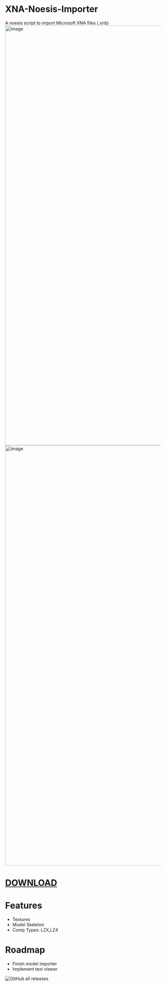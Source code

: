 # XNA-Noesis-Importer
A noesis script to import Microsoft XNA files (.xnb)
<img width="1593" height="1353" alt="image" src="https://github.com/user-attachments/assets/22a76a9f-9ac6-4949-b56b-8ad3a605605e" />
<img width="1591" height="1354" alt="image" src="https://github.com/user-attachments/assets/0b4cb193-6506-42f7-a792-18e35d9c7217" />

# [DOWNLOAD](https://github.com/ExIfDev/XNA-Noesis-Importer/releases/latest)
# Features
- Textures
- Model Skeleton
- Comp Types: LZX,LZ4
# Roadmap
- Finish model importer
- Implement text viewer

![GitHub all releases](https://img.shields.io/github/downloads/ExIfDev/XNA-Noesis-Importer/total?style=for-the-badge)
